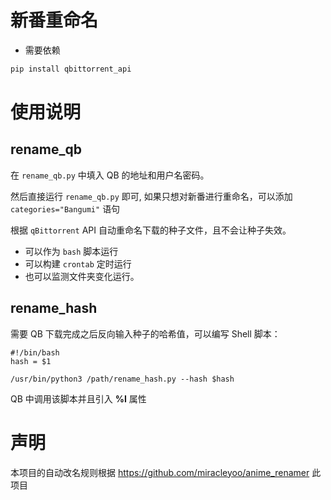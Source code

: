 # 新番重命名

- 需要依赖
```bash
pip install qbittorrent_api
```
# 使用说明
## rename_qb
在 `rename_qb.py` 中填入 QB 的地址和用户名密码。

然后直接运行 `rename_qb.py` 即可, 如果只想对新番进行重命名，可以添加 `categories="Bangumi"` 语句

根据 `qBittorrent` API 自动重命名下载的种子文件，且不会让种子失效。

- 可以作为 `bash` 脚本运行
- 可以构建 `crontab` 定时运行
- 也可以监测文件夹变化运行。

## rename_hash
需要 QB 下载完成之后反向输入种子的哈希值，可以编写 Shell 脚本：
```shell
#!/bin/bash
hash = $1

/usr/bin/python3 /path/rename_hash.py --hash $hash
```
QB 中调用该脚本并且引入 **%I** 属性

# 声明
本项目的自动改名规则根据 https://github.com/miracleyoo/anime_renamer 此项目